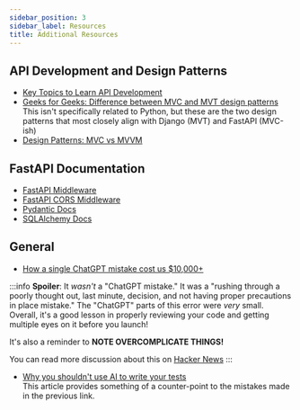 ```yaml
---
sidebar_position: 3
sidebar_label: Resources
title: Additional Resources
---
```


<!-- markdownlint-disable no-inline-html no-trailing-punctuation -->

## API Development and Design Patterns

- [Key Topics to Learn API Development](https://newsletter.systemdesigncodex.com/p/key-topics-to-learn-api-development?ref=dailydev)
- [Geeks for Geeks: Difference between MVC and MVT design patterns](https://www.geeksforgeeks.org/difference-between-mvc-and-mvt-design-patterns/)
  <br/>This isn't specifically related to Python, but these are the two design patterns that most closely align with Django (MVT) and FastAPI (MVC-ish)
- [Design Patterns: MVC vs MVVM](https://medium.com/@madelinecorman/design-patterns-mvc-vs-mvvm-f680183646f9)

## FastAPI Documentation

- [FastAPI Middleware](https://fastapi.tiangolo.com/tutorial/middleware/)
- [FastAPI CORS Middleware](https://fastapi.tiangolo.com/tutorial/cors/)
- [Pydantic Docs](https://docs.pydantic.dev/2.6/)
- [SQLAlchemy Docs](https://docs.sqlalchemy.org/en/20/intro.html)

## General

- [How a single ChatGPT mistake cost us $10,000+](https://web.archive.org/web/20240610032818/https://asim.bearblog.dev/how-a-single-chatgpt-mistake-cost-us-10000/)

:::info
**Spoiler**: It _wasn't_ a "ChatGPT mistake." It was a "rushing through a poorly thought out, last minute, decision, and not having proper precautions in place mistake." The "ChatGPT" parts of this error were _very_ small. Overall, it's a good lesson in properly reviewing your code and getting multiple eyes on it before you launch!

It's also a reminder to **NOTE OVERCOMPLICATE THINGS!**

You can read more discussion about this on [Hacker News](https://news.ycombinator.com/item?id=40627558)
:::

- [Why you shouldn't use AI to write your tests](https://swizec.com/blog/why-you-shouldnt-use-ai-to-write-your-tests/)
  <br/>This article provides something of a counter-point to the mistakes made in the previous link.
